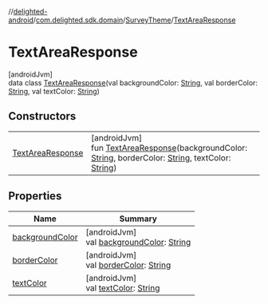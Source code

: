 //[delighted-android](../../../../index.md)/[com.delighted.sdk.domain](../../index.md)/[SurveyTheme](../index.md)/[TextAreaResponse](index.md)

# TextAreaResponse

[androidJvm]\
data class [TextAreaResponse](index.md)(val backgroundColor: [String](https://kotlinlang.org/api/latest/jvm/stdlib/kotlin/-string/index.html), val borderColor: [String](https://kotlinlang.org/api/latest/jvm/stdlib/kotlin/-string/index.html), val textColor: [String](https://kotlinlang.org/api/latest/jvm/stdlib/kotlin/-string/index.html))

## Constructors

| | |
|---|---|
| [TextAreaResponse](-text-area-response.md) | [androidJvm]<br>fun [TextAreaResponse](-text-area-response.md)(backgroundColor: [String](https://kotlinlang.org/api/latest/jvm/stdlib/kotlin/-string/index.html), borderColor: [String](https://kotlinlang.org/api/latest/jvm/stdlib/kotlin/-string/index.html), textColor: [String](https://kotlinlang.org/api/latest/jvm/stdlib/kotlin/-string/index.html)) |

## Properties

| Name | Summary |
|---|---|
| [backgroundColor](background-color.md) | [androidJvm]<br>val [backgroundColor](background-color.md): [String](https://kotlinlang.org/api/latest/jvm/stdlib/kotlin/-string/index.html) |
| [borderColor](border-color.md) | [androidJvm]<br>val [borderColor](border-color.md): [String](https://kotlinlang.org/api/latest/jvm/stdlib/kotlin/-string/index.html) |
| [textColor](text-color.md) | [androidJvm]<br>val [textColor](text-color.md): [String](https://kotlinlang.org/api/latest/jvm/stdlib/kotlin/-string/index.html) |
